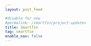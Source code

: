 ```yaml
---
layout: post_feed

#disable for now
#permalink: /smartfin/project-updates
title: Smartfin
tag: smartfin
enable_nav: false
---
```


